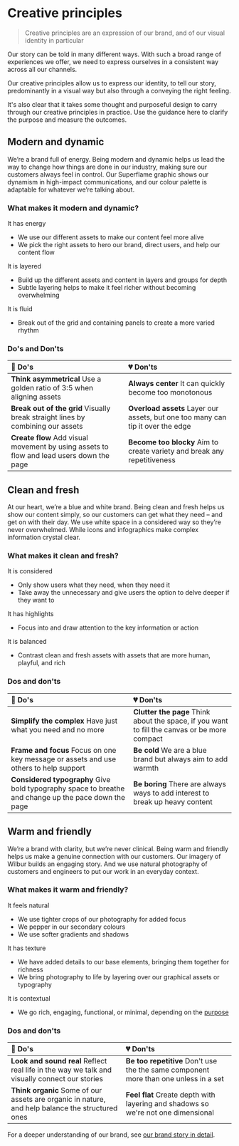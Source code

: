 # Creative principles

> Creative principles are an expression of our brand, and of our visual identity in particular

Our story can be told in many different ways. With such a broad range of experiences we offer, we need to express ourselves in a consistent way across all our channels.

Our creative principles allow us to express our identity, to tell our story, predominantly in a visual way but also through a conveying the right feeling.

It's also clear that it takes some thought and purposeful design to carry through our creative principles in practice. Use the guidance here to clarify the  purpose and measure the outcomes.

## Modern and dynamic

We’re a brand full of energy. Being modern and dynamic helps us lead the way to change how things are done in our industry, making sure our customers always feel in control. Our Superflame graphic shows our dynamism in high-impact communications, and our colour palette is adaptable for whatever we’re talking about.

### What makes it modern and dynamic?

It has energy

* We use our different assets to make our content feel more alive
* We pick the right assets to hero our brand, direct users, and help our content flow

It is layered

* Build up the different assets and content in layers and groups for depth
* Subtle layering helps to make it feel richer without becoming overwhelming

It is fluid

* Break out of the grid and containing panels to create a more varied rhythm

### Do's and Don'ts

| 💚 Do's | 💔 Don'ts |
| :--- | :--- |
| **Think asymmetrical**  Use a golden ratio of 3:5 when aligning assets | **Always center**  It can quickly become too monotonous |
| **Break out of the grid**  Visually break straight lines by combining our assets | **Overload assets**  Layer our assets, but one too many can tip it over the edge |
| **Create flow**  Add visual movement by using assets to flow and lead users down the page | **Become too blocky**  Aim to create variety and break any repetitiveness |

## Clean and fresh

At our heart, we’re a blue and white brand. Being clean and fresh helps us show our content simply, so our customers can get what they need – and get on with their day. We use white space in a considered way so they’re never overwhelmed. While icons and infographics make complex information crystal clear.

### What makes it clean and fresh?

It is considered

* Only show users what they need, when they need it
* Take away the unnecessary and give users the option to delve deeper if they want to

It has highlights

* Focus into and draw attention to the key information or action

It is balanced

* Contrast clean and fresh assets with assets that are more human, playful, and rich

### Dos and don'ts

| 💚 Do's | 💔 Don'ts |
| :--- | :--- |
| **Simplify the complex**  Have just what you need and no more | **Clutter the page**  Think about the space, if you want to fill the canvas or be more compact |
| **Frame and focus**  Focus on one key message or assets and use others to help support | **Be cold**  We are a blue brand but always aim to add warmth |
| **Considered typography**  Give bold typography space to breathe and change up the pace down the page | **Be boring**  There are always ways to add interest to break up heavy content |

## Warm and friendly

We’re a brand with clarity, but we’re never clinical. Being warm and friendly helps us make a genuine connection with our customers. Our imagery of Wilbur builds an engaging story. And we use natural photography of customers and engineers to put our work in an everyday context.

### What makes it warm and friendly?



It feels natural

* We use tighter crops of our photography for added focus
* We pepper in our secondary colours
* We use softer gradients and shadows

It has texture

* We have added details to our base elements, bringing them together for richness
* We bring photography to life by layering over our graphical assets or typography

It is contextual

* We go rich, engaging, functional, or minimal, depending on the [purpose](https://centrica.frontify.com/r/jmWK0vSYlZD1r980jDCf_iwljZbvaeHIbY67XEyDDIk,)

### Dos and don'ts

| 💚 Do's | 💔 Don'ts |
| :--- | :--- |
| **Look and sound real**  Reflect real life in the way we talk and visually connect our stories | **Be too repetitive**  Don't use the the same component more than one unless in a set |
| **Think organic**  Some of our assets are organic in nature, and help balance the structured ones | **Feel flat**  Create depth with layering and shadows so we're not one dimensional |

For a deeper understanding of our brand, see [our brand story in detail](https://centrica.frontify.com/d/nfz7xmW4vrF9).
